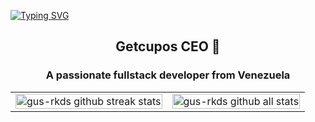 [![Typing SVG](https://readme-typing-svg.demolab.com?font=Fira+Code&weight=700&size=36&duration=4000&pause=800&center=true&vCenter=true&width=1000&height=100&lines=Gustavo+Alviarez;Fullstack+developer)](https://git.io/typing-svg)
<h2 align="center">Getcupos CEO 🧩</h2>
<h3 align="center">A passionate fullstack developer from Venezuela</h3>

<table style="border-collapse: collapse; td { padding: 0; border: 0; margin: 0; } img { width: 100%; height: 100%; }">
  <tr>
    <td> <img style="width: 100%; height: 100%;" src="https://github-readme-streak-stats.herokuapp.com/?user=gus-rkds" alt="gus-rkds github streak stats" /> </td>
    <td> <img style="width: 100%; height: 100%;" src="https://github-readme-stats.vercel.app/api?username=gus-rkds&how_icons=true&locale=en" alt="gus-rkds github all stats" /> </td>
  </tr>
</table>

